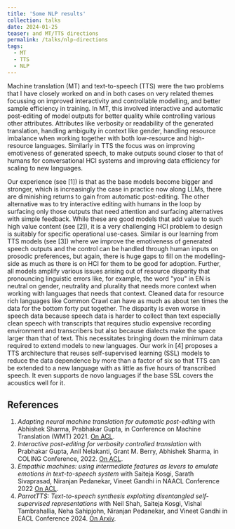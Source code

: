 ```yaml
---
title: 'Some NLP results'
collection: talks
date: 2024-01-25
teaser: and MT/TTS directions
permalink: /talks/nlp-directions
tags:
  - MT
  - TTS
  - NLP
---
```



Machine translation (MT) and text-to-speech (TTS) were the two problems that I have closely worked on and in both cases on very related themes focussing on improved interactivity and controllable modelling, and better sample efficiency in training.
In MT, this involved interactive and automatic post-editing of model outputs for better quality while controlling various other attributes.
Attributes like verbosity or readability of the generated translation, handling ambiguity in context like gender, handling resource imbalance when working together with both low-resource and high-resource languages.
Similarly in TTS the focus was on improving emotiveness of generated speech, to make outputs sound closer to that of humans for conversational HCI systems and improving data efficiency for scaling to new languages.


Our experience (see [1]) is that as the base models become bigger and stronger, which is increasingly the case in practice now along LLMs, there are diminishing returns to gain from automatic post-editing. 
The other alternative was to try interactive editing with humans in the loop by surfacing only those outputs that need attention and surfacing alternatives with simple feedback.
While these are good models that add value to such high value content (see [2]), it is a very challenging HCI problem to design is suitably for specific operational use-cases.
Similar is our learning from TTS models (see [3]) where we improve the emotiveness of generated speech outputs and the control can be handled through human inputs on prosodic preferences, but again, there is huge gaps to fill on the modelling-side as much as there is on HCI for them to be good for adoption.
Further, all models amplify various issues arising out of resource disparity that pronouncing linguistic errors like, for example, the word "you" in EN is neutral on gender, neutrality and plurality that needs more context when working with languages that needs that context.
Cleaned data for resource rich languages like Common Crawl can have as much as about ten times the data for the bottom forty put together.
The disparity is even worse in speech data because speech data is harder to collect than text especially clean speech with transcripts that requires studio expensive recording environment and transcribers but also because dialects make the space larger than that of text.
This necessitates bringing down the minimum data required to extend models to new languages.
Our work in [4] proposes a TTS architecture that reuses self-supervised learning (SSL) models to reduce the data dependence by more than a factor of six so that TTS can be extended to a new language with as little as five hours of transcribed speech. 
It even supports de novo languages if the base SSL covers the acoustics well for it.


References
----

1. _Adapting neural machine translation for automatic post-editing_ with Abhishek Sharma, Prabhakar Gupta, in Conference on Machine Translation (WMT) 2021. [On ACL](https://aclanthology.org/2021.wmt-1.35/).
2. _Interactive post-editing for verbosity controlled translation_ with Prabhakar Gupta, Anil Nelakanti, Grant M. Berry, Abhishek Sharma, in COLING Conference, 2022. [On ACL](https://aclanthology.org/2022.coling-1.454/).
3. _Empathic machines: using intermediate features as levers to emulate emotions in text-to-speech system_ with Saiteja Kosgi, Sarath Sivaprasad, Niranjan Pedanekar, Vineet Gandhi in NAACL Conference 2022 [On ACL](https://aclanthology.org/2022.naacl-main.26/).
4. _ParrotTTS: Text-to-speech synthesis exploiting disentangled self-supervised representations_ with Neil Shah, Saiteja Kosgi, Vishal Tambrahallia, Neha Sahipjohn, Niranjan Pedanekar, and Vineet Gandhi in EACL Conference 2024. [On Arxiv](https://arxiv.org/abs/2303.01261v2).
